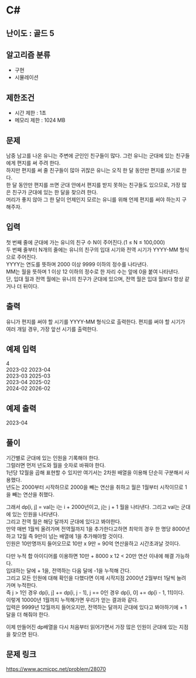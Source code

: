 # C#

## 난이도 : 골드 5

## 알고리즘 분류
  - 구현
  - 시뮬레이션

## 제한조건
  - 시간 제한 : 1초
  - 메모리 제한 : 1024 MB

## 문제
남중 남고를 나온 유니는 주변에 군인인 친구들이 많다. 그런 유니는 군대에 있는 친구들에게 편지를 써 주려 한다.<br/>
하지만 편지를 써 줄 친구들이 많아 귀찮은 유니는 오직 한 달 동안만 편지를 쓰기로 한다.<br/>
한 달 동안만 편지를 쓰면 군대 안에서 편지를 받지 못하는 친구들도 있으므로, 가장 많은 친구가 군대에 있는 한 달을 찾으려 한다.<br/>
머리가 좋지 않아 그 한 달이 언제인지 모르는 유니를 위해 언제 편지를 써야 하는지 구해주자.<br/>


## 입력
첫 번째 줄에 군대에 가는 유니의 친구 수 N이 주어진다.(1 ≤ N ≤ 100,000)<br/>
두 번째 줄부터 N개의 줄에는 유니의 친구의 입대 시기와 전역 시기가 YYYY-MM 형식으로 주어진다.<br/>
YYYY는 연도를 뜻하며 2000 이상 9999 이하의 정수를 나타낸다.<br/>
MM는 월을 뜻하며 1 이상 12 이하의 정수로 한 자리 수는 앞에 0을 붙여 나타낸다.<br/>
단, 입대 월과 전역 월에는 유니의 친구가 군대에 있으며, 전역 월은 입대 월보다 항상 같거나 더 뒤이다.<br/>


## 출력
유니가 편지를 써야 할 시기를 YYYY-MM 형식으로 출력한다. 편지를 써야 할 시기가 여러 개일 경우, 가장 앞선 시기를 출력한다.<br/>


## 예제 입력
4<br/>
2023-02 2023-04<br/>
2023-03 2025-03<br/>
2023-04 2025-02<br/>
2024-02 2026-02<br/>


## 예제 출력
2023-04<br/>


## 풀이
기간별로 군대에 있는 인원을 기록해야 한다.<br/>
그럴러면 먼저 년도와 월을 숫자로 바꿔야 한다.<br/>
1년당 12월을 곱해 표현할 수 있지만 여기서는 2차원 배열을 이용해 단순히 구분해서 사용했다.<br/>
년도는 2000부터 시작하므로 2000을 빼는 연산을 취하고 월은 1월부터 시작이므로 1을 빼는 연산을 취했다.<br/>


그래서 dp[i, j] = val는 i는 i + 2000년이고, j는 j + 1 월을 나타낸다. 그리고 val는 군대에 있는 인원을 나타낸다.<br/>
그리고 전역 월은 해당 달까지 군대에 있다고 봐야한다.<br/>
만약 매번 1월씩 올려가며 전역월까지 1을 추가한다고하면 최악의 경우 한 명당 8000년하고 12월 즉 9만이 넘는 배열에 1을 추가해야할 것이다.<br/>
인원은 10만명까지 들어오므로 10만 x 9만 = 90억 연산을하고 시간초과날 것이다.<br/>


다만 누적 합 아이디어를 이용하면 10만 + 8000 x 12 < 20만 연산 이내에 해결 가능하다.<br/>
입대하는 달에 + 1을, 전역하는 다음 달에 -1을 누적해 간다.<br/>
그리고 모든 인원에 대해 확인을 다했다면 이제 시작지점 2000년 2월부터 1달씩 늘려가며 누적한다.<br/>
즉 j > 1인 경우 dp[i, j] += dp[i, j - 1], j == 0인 경우 dp[i, 0] += dp[i - 1, 11]이다.<br/>
이렇게 10000년 1월까지 누적해가면 우리가 얻는 결과와 같다.<br/>
입력은 9999년 12월까지 들어오지만, 전역하는 달까지 군대에 있다고 봐야하기에 + 1달을 더 해줘야 한다.<br/>


이제 만들어진 dp배열을 다시 처음부터 읽어가면서 가장 많은 인원이 군대에 있는 지점을 찾으면 된다.<br/>


## 문제 링크
https://www.acmicpc.net/problem/28070